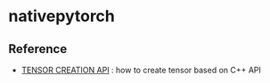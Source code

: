 # nativepytorch

## Reference

- [TENSOR CREATION API](https://pytorch.org/cppdocs/notes/tensor_creation.html) : how to create tensor based on C++ API